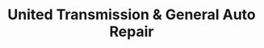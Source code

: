 ---
title: "United Transmission & General Auto Repair"
url: /pompton-lakes/united-transmission-and-general-auto-repair/
shop: car repair
---
